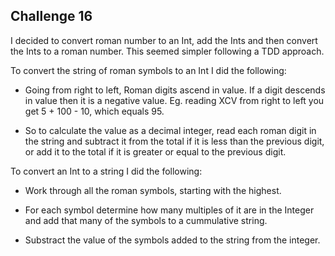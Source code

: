 ## Challenge 16

I decided to convert roman number to an Int, add the Ints and then convert the Ints to a roman number. This seemed simpler following a TDD approach.

 
To convert the string of roman symbols to an Int I did the following:
 
* Going from right to left, Roman digits ascend in value. If a digit descends in value then it is a negative value. Eg. reading XCV from right to left you get 5 + 100 - 10, which equals 95.

* So to calculate the value as a decimal integer, read each roman digit in the string and subtract it from the total if it is less than the previous digit, or add it to the total if it is greater or equal to the previous digit. 

To convert an Int to a string I did the following:
 
 * Work through all the roman symbols, starting with the highest. 

 * For each symbol determine how many multiples of it are in the Integer and add that many of the symbols to a cummulative string.
 
 * Substract the value of the symbols added to the string from the integer.
  
 
 